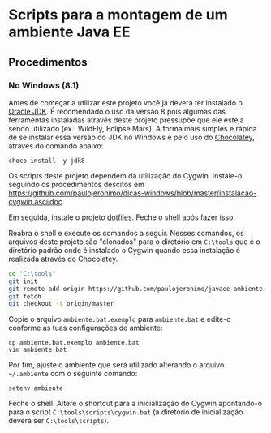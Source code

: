 # Scripts para a montagem de um ambiente Java EE

## Procedimentos 

### No Windows (8.1)

Antes de começar a utilizar este projeto você já deverá ter instalado o [Oracle JDK](http://www.oracle.com/technetwork/java/javase/downloads/index.html). É recomendado o uso da versão 8 pois algumas das ferramentas instaladas através deste projeto pressupõe que ele esteja sendo utilizado (ex.: WildFly, Eclipse Mars). A forma mais simples e rápida de se instalar essa versão do JDK no Windows é pelo uso do [Chocolatey](http://chocolatey.org), através do comando abaixo:

```
choco install -y jdk8
```

Os scripts deste projeto dependem da utilização do Cygwin. Instale-o seguindo os procedimentos descitos em  https://github.com/paulojeronimo/dicas-windows/blob/master/instalacao-cygwin.asciidoc.

Em seguida, instale o projeto [dotfiles](https://github.com/paulojeronimo/dotfiles). Feche o shell após fazer isso.

Reabra o shell e execute os comandos a seguir. Nesses comandos, os arquivos deste projeto são "clonados" para o diretório em ``C:\tools`` que é o diretório padrão onde é instalado o Cygwin quando essa instalação é realizada através do Chocolatey.

```bash
cd "C:\tools"
git init
git remote add origin https://github.com/paulojeronimo/javaee-ambiente
git fetch
git checkout -t origin/master
```

Copie o arquivo ``ambiente.bat.exemplo`` para ``ambiente.bat`` e edite-o conforme as tuas configurações de ambiente:
```
cp ambiente.bat.exemplo ambiente.bat
vim ambiente.bat
```

Por fim, ajuste o ambiente que será utilizado alterando o arquivo ``~/.ambiente`` com o seguinte comando:
```
setenv ambiente
```

Feche o shell. Altere o shortcut para a inicialização do Cygwin apontando-o para o script ``C:\tools\scripts\cygwin.bat`` (a diretório de inicialização deverá ser ``C:\tools\scripts``).
